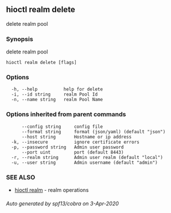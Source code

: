 ## hioctl realm delete

delete realm pool

### Synopsis

delete realm pool

```
hioctl realm delete [flags]
```

### Options

```
  -h, --help          help for delete
  -i, --id string     realm Pool Id
  -n, --name string   realm Pool Name
```

### Options inherited from parent commands

```
      --config string     config file
      --format string     format (json/yaml) (default "json")
      --host string       Hostname or ip address
  -k, --insecure          ignore certificate errors
  -p, --password string   Admin user password
      --port uint         port (default 8443)
  -r, --realm string      Admin user realm (default "local")
  -u, --user string       Admin username (default "admin")
```

### SEE ALSO

* [hioctl realm](hioctl_realm.md)	 - realm operations

###### Auto generated by spf13/cobra on 3-Apr-2020
